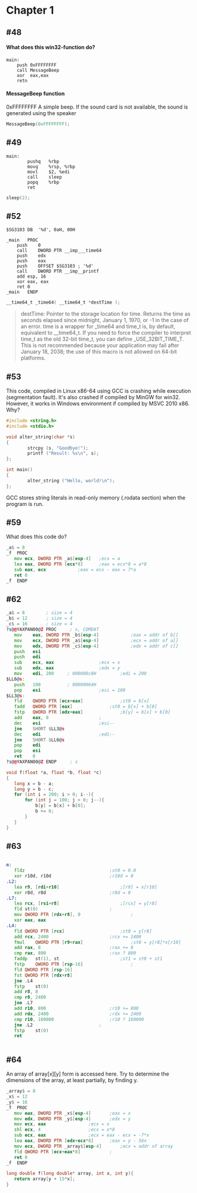 # Chapter 1
## #48
#### What does this win32-function do?
```assembly
main:
    push 0xFFFFFFFF
    call MessageBeep
    xor  eax,eax
    retn
```

#### MessageBeep function
0xFFFFFFFF	A simple beep. If the sound card is not available, the sound is generated using the speaker
```C
MessageBeep(0xFFFFFFFF);
```

## #49
```assembly
main:
        pushq   %rbp
        movq    %rsp, %rbp
        movl    $2, %edi
        call    sleep
        popq    %rbp
        ret
```
```C
sleep(2);
```

## #52
```assembly
$SG3103	DB	'%d', 0aH, 00H

_main	PROC
	push	0
	call	DWORD PTR __imp___time64
	push	edx
	push	eax
	push	OFFSET $SG3103 ; '%d'
	call	DWORD PTR __imp__printf
	add	esp, 16
	xor	eax, eax
	ret	0
_main	ENDP
```
```C
__time64_t _time64( __time64_t *destTime );
```
> destTime: Pointer to the storage location for time.
> Returns the time as seconds elapsed since midnight, January 1, 1970, or -1 in the case of an error.
> time is a wrapper for _time64 and time_t is, by default, equivalent to __time64_t. If you need to force the compiler to interpret time_t as the old 32-bit time_t, you can define _USE_32BIT_TIME_T. This is not recommended because your application may fail after January 18, 2038; the use of this macro is not allowed on 64-bit platforms.

## #53
This code, compiled in Linux x86-64 using GCC is crashing while execution (segmentation fault). It's also crashed if compiled by MinGW for win32. However, it works in Windows environment if compiled by MSVC 2010 x86. Why?
```C
#include <string.h>
#include <stdio.h>

void alter_string(char *s)
{
        strcpy (s, "Goodbye!");
        printf ("Result: %s\n", s);
};

int main()
{
        alter_string ("Hello, world!\n");
};
```
 GCC stores string literals in read-only memory (.rodata section) when the program is run.
 
 ## #59
 What does this code do?
 ```asm
 _a$ = 8
_f	PROC
	mov	ecx, DWORD PTR _a$[esp-4]	;ecx = a
	lea	eax, DWORD PTR [ecx*8]		;eax = ecx*8 = a*8
	sub	eax, ecx			;eax = ecx - eax = 7*a
	ret	0
_f	ENDP
 ```
 
 ## #62
 ```asm
 _a$ = 8        ; size = 4
_b$ = 12       ; size = 4
_c$ = 16       ; size = 4
?s@@YAXPAN00@Z PROC     ; s, COMDAT
    mov    eax, DWORD PTR _b$[esp-4]			;eax = addr of b[]
    mov    ecx, DWORD PTR _a$[esp-4]			;ecx = addr of a[]
    mov    edx, DWORD PTR _c$[esp-4]			;edx = addr of c[]
    push   esi
    push   edi
    sub    ecx, eax					;ecx = x
    sub    edx, eax					;edx = y
    mov    edi, 200     ; 000000c8H			;edi = 200
$LL6@s:
    push   100          ; 00000064H
    pop    esi						;esi = 100
$LL3@s:
    fld    QWORD PTR [ecx+eax]				;st0 = b[x]
    fadd   QWORD PTR [eax]				;st0 = b[x] + b[0]
    fstp   QWORD PTR [edx+eax]				;b[y] = b[x] + b[0]
    add    eax, 8					;
    dec    esi						;esi--
    jne    SHORT $LL3@s
    dec    edi						;edi--
    jne    SHORT $LL6@s
    pop    edi
    pop    esi
    ret    0
?s@@YAXPAN00@Z ENDP     ; s
 ```
 
 ```c
 void f(float *a, float *b, float *c)
{
    long x = b - a;
    long y = b - c;
    for (int i = 200; i > 0; i--){
        for (int j = 100; j > 0; j--){
            b[y] = b[x] + b[0];
            b += 8;
        }
    }
}
 ```
 
 ## #63
 ```asm
 
m:
	fldz								;st0 = 0.0
	xor	r10d, r10d						;r10d = 0
.L2:
	lea	r9, [rdi+r10]						;[r9] = x[r10]
	xor	r8d, r8d						;r8d = 0
.L7:
	lea	rcx, [rsi+r8]						;[rcx] = y[r8] 
	fld	st(0)							;
	mov	QWORD PTR [rdx+r8], 0					;
	xor	eax, eax
.L4:
	fld	QWORD PTR [rcx]						;st0 = y[r8]
	add	rcx, 2400						;rcx += 2400
	fmul	QWORD PTR [r9+rax]					;st0 = y[r8]*x[r10]
	add	rax, 8							;rax += 8
	cmp	rax, 800						;rax ? 800
	faddp	st(1), st						;st1 = st0 + st1
	fstp	QWORD PTR [rsp-16]					;
	fld	QWORD PTR [rsp-16]
	fst	QWORD PTR [rdx+r8]
	jne	.L4
	fstp	st(0)
	add	r8, 8
	cmp	r8, 2400
	jne	.L7
	add	r10, 800						;r10 += 800
	add	rdx, 2400						;rdx += 2400
	cmp	r10, 160000						;r10 ? 160000
	jne	.L2							;
	fstp	st(0)
	ret
 ```
 ```c
 ```
 ## #64
 An array of array[x][y] form is accessed here. Try to determine the dimensions of the array, at least partially, by finding y.
 ```asm
 _array$ = 8
_x$ = 12
_y$ = 16
_f	PROC
	mov	eax, DWORD PTR _x$[esp-4]		;eax = x
	mov	edx, DWORD PTR _y$[esp-4]		;edx = y
	mov	ecx, eax				;ecx = x
	shl	ecx, 4					;ecx = x*8
	sub	ecx, eax				;ecx = eax - ecx = -7*x 
	lea	eax, DWORD PTR [edx+ecx*8]		;eax = y - 56x
	mov	ecx, DWORD PTR _array$[esp-4]		;ecx = addr of array
	fld	QWORD PTR [ecx+eax*8]			;
	ret	0
_f	ENDP
 ```
 
 ```c
long double f(long double* array, int x, int y){
    return array[y + 15*x];
}
 ```
